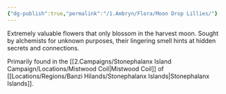 ```yaml
---
{"dg-publish":true,"permalink":"/1.Ambryn/Flora/Moon Drop Lillies/"}
---
```


 Extremely valuable flowers that only blossom in the harvest moon. Sought by alchemists for unknown purposes, their lingering smell hints at hidden secrets and connections.

Primarily found in the [[2.Campaigns/Stonephalanx Island Campaign/Locations/Mistwood Coil\|Mistwood Coil]] of [[Locations/Regions/Banzi Hilands/Stonephalanx Islands\|Stonephalanx Islands]].


